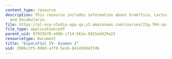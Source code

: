 ```yaml
---
content_type: resource
description: This resource includes information about Gram?tica, Lecturas, Pel?cula
  and Vocabulario.
file: https://ol-ocw-studio-app-qa.s3.amazonaws.com/courses/21g-704-spanish-iv-spring-2005/2986c3f5090da7f05e1684145b9437d6_MIT21G_704S05_sp4_exam2.pdf
file_type: application/pdf
parent_uid: 97933b78-e988-c714-561e-5815ad429a23
resourcetype: Document
title: "Espa\xF1ol IV- Examen 2"
uid: 2986c3f5-090d-a7f0-5e16-84145b9437d6
---
```


